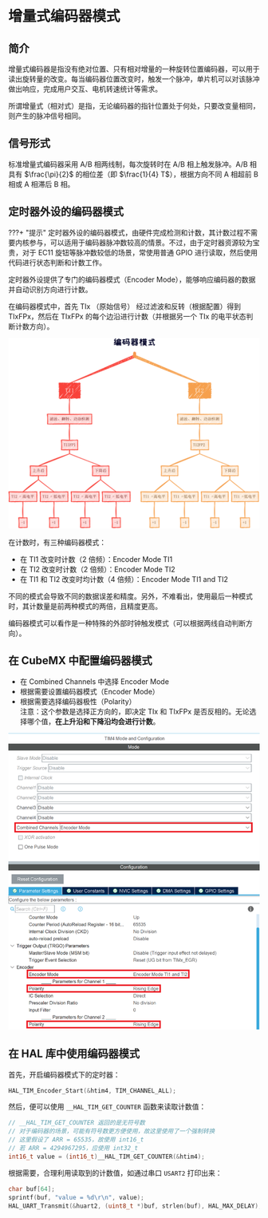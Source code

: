 # 增量式编码器模式
## 简介
增量式编码器是指没有绝对位置、只有相对增量的一种旋转位置编码器，可以用于读出旋转量的改变。每当编码器位置改变时，触发一个脉冲，单片机可以对该脉冲做出响应，完成用户交互、电机转速统计等需求。

所谓增量式（相对式）是指，无论编码器的指针位置处于何处，只要改变量相同，则产生的脉冲信号相同。

## 信号形式
标准增量式编码器采用 A/B 相两线制，每次旋转时在 A/B 相上触发脉冲。A/B 相具有 $\frac{\pi}{2}$ 的相位差（即 $\frac{1}{4} T$），根据方向不同 A 相超前 B 相或 A 相滞后 B 相。

## 定时器外设的编码器模式
???+ "提示"
    定时器外设的编码器模式，由硬件完成检测和计数，其计数过程不需要内核参与，可以适用于编码器脉冲数较高的情景。不过，由于定时器资源较为宝贵，对于 EC11 旋钮等脉冲数较低的场景，常使用普通 GPIO 进行读取，然后使用代码进行状态判断和计数工作。


定时器外设提供了专门的编码器模式（Encoder Mode），能够响应编码器的数据并自动识别方向进行计数。

在编码器模式中，首先 TIx （原始信号） 经过滤波和反转（根据配置）得到 TIxFPx，然后在 TIxFPx 的每个边沿进行计数（并根据另一个 TIx 的电平状态判断计数方向）。

![](diagram_encoder_mode.svg)

在计数时，有三种编码器模式：

- 在 TI1 改变时计数（2 倍频）：Encoder Mode TI1
- 在 TI2 改变时计数（2 倍频）：Encoder Mode TI2
- 在 TI1 和 TI2 改变时均计数（4 倍频）：Encoder Mode TI1 and TI2

不同的模式会导致不同的数据误差和精度。另外，不难看出，使用最后一种模式时，其计数量是前两种模式的两倍，且精度更高。

编码器模式可以看作是一种特殊的外部时钟触发模式（可以根据两线自动判断方向）。

## 在 CubeMX 中配置编码器模式
- 在 Combined Channels 中选择 Encoder Mode
- 根据需要设置编码器模式（Encoder Mode）
- 根据需要选择编码器极性（Polarity）  
  注意：这个参数是选择正方向的，即决定 TIx 和 TIxFPx 是否反相的。无论选择哪个值，**在上升沿和下降沿均会进行计数**。

![](cubemx_configuration.png)

## 在 HAL 库中使用编码器模式
首先，开启编码器模式下的定时器：

```c
HAL_TIM_Encoder_Start(&htim4, TIM_CHANNEL_ALL);
```

然后，便可以使用 `__HAL_TIM_GET_COUNTER` 函数来读取计数值：

```c
// __HAL_TIM_GET_COUNTER 返回的是无符号数
// 对于编码器的场景，可能有符号数更方便使用，故这里使用了一个强制转换
// 这里假设了 ARR = 65535，故使用 int16_t
// 若 ARR = 4294967295，应使用 int32_t
int16_t value = (int16_t)__HAL_TIM_GET_COUNTER(&htim4);
```

根据需要，合理利用读取到的计数值，如通过串口 `USART2` 打印出来：

```c
char buf[64];
sprintf(buf, "value = %d\r\n", value);
HAL_UART_Transmit(&huart2, (uint8_t *)buf, strlen(buf), HAL_MAX_DELAY);
```